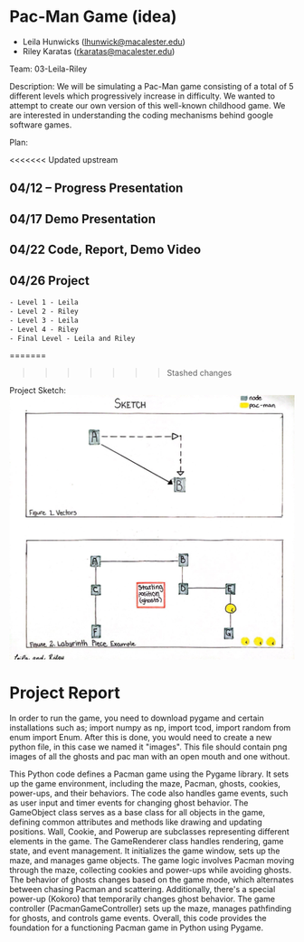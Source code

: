 # Pac-Man Game (idea)
- Leila Hunwicks (lhunwick@macalester.edu)
- Riley Karatas (rkaratas@macalester.edu)

Team: 03-Leila-Riley

Description:
We will be simulating a Pac-Man game consisting of a total of 5 different levels which progressively increase in difficulty. We wanted to attempt to create our own version of this well-known childhood game. We are interested in understanding the coding mechanisms behind google software games.

Plan:

<<<<<<< Updated upstream
## 04/12 – Progress Presentation
## 04/17 Demo Presentation
## 04/22 Code, Report, Demo Video
## 04/26 Project
    - Level 1 - Leila 
    - Level 2 - Riley
    - Level 3 - Leila
    - Level 4 - Riley
    - Final Level - Leila and Riley
=======

>>>>>>> Stashed changes

Project Sketch:
![CamScanner 04-10-2024 23.17(1)_1.jpg](images%2FCamScanner%2004-10-2024%2023.17%281%29_1.jpg)

# Project Report 
In order to run the game, you need to download pygame and certain installations such as; import numpy as np, import tcod, import random
from enum import Enum. After this is done, you would need to create a new python file, in this case we named it "images". This file should contain png images of
all the ghosts and pac man with an open mouth and one without. 

This Python code defines a Pacman game using the Pygame library. It sets up the game environment, including the maze, Pacman, ghosts,
cookies, power-ups, and their behaviors. The code also handles game events, such as user input and timer events for changing ghost behavior. 
The GameObject class serves as a base class for all objects in the game, defining common attributes and methods like drawing and updating positions.
Wall, Cookie, and Powerup are subclasses representing different elements in the game. The GameRenderer class handles rendering, game state, and event management.
It initializes the game window, sets up the maze, and manages game objects. The game logic involves Pacman moving through the maze, collecting cookies
and power-ups while avoiding ghosts. The behavior of ghosts changes based on the game mode, which alternates between chasing Pacman and scattering. 
Additionally, there's a special power-up (Kokoro) that temporarily changes ghost behavior. The game controller (PacmanGameController) sets up the maze, 
manages pathfinding for ghosts, and controls game events. Overall, this code provides the foundation for a functioning Pacman game in Python using Pygame.